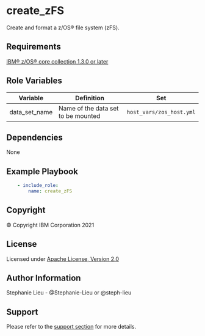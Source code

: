 create_zFS
=========

Create and format a z/OS&reg; file system (zFS).

Requirements
------------

[IBM&reg; z/OS&reg; core collection 1.3.0 or later](https://galaxy.ansible.com/ibm/ibm_zos_core)

Role Variables
--------------

| Variable      | Definition                             | Set                                              |
| ------------- | ---------------------------------------|--------------------------------------------------|
| data_set_name | Name of the data set to be mounted | `host_vars/zos_host.yml`                         |


Dependencies
------------

None

Example Playbook
----------------
```yaml
    - include_role:
        name: create_zFS

```
Copyright
---------

© Copyright IBM Corporation 2021

License
-------

Licensed under [Apache License, Version 2.0](https://opensource.org/licenses/Apache-2.0)

Author Information
------------------

Stephanie Lieu - @Stephanie-Lieu or @steph-lieu

Support
-------

Please refer to the [support section](https://github.com/IBM/z_ansible_collections_samples/blob/master/README.md#support) for more details.
